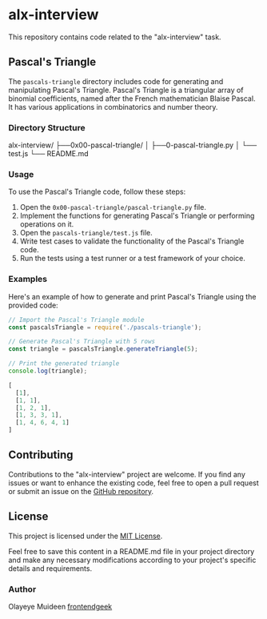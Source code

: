 # alx-interview

This repository contains code related to the "alx-interview" task.

## Pascal's Triangle

The `pascals-triangle` directory includes code for generating and manipulating Pascal's Triangle. Pascal's Triangle is a triangular array of binomial coefficients, named after the French mathematician Blaise Pascal. It has various applications in combinatorics and number theory.

### Directory Structure

alx-interview/
├──0x00-pascal-triangle/
│ ├──0-pascal-triangle.py
│ └── test.js
└── README.md

### Usage

To use the Pascal's Triangle code, follow these steps:

1. Open the `0x00-pascal-triangle/pascal-triangle.py` file.
2. Implement the functions for generating Pascal's Triangle or performing operations on it.
3. Open the `pascals-triangle/test.js` file.
4. Write test cases to validate the functionality of the Pascal's Triangle code.
5. Run the tests using a test runner or a test framework of your choice.

### Examples

Here's an example of how to generate and print Pascal's Triangle using the provided code:

```javascript
// Import the Pascal's Triangle module
const pascalsTriangle = require('./pascals-triangle');

// Generate Pascal's Triangle with 5 rows
const triangle = pascalsTriangle.generateTriangle(5);

// Print the generated triangle
console.log(triangle);

[
  [1],
  [1, 1],
  [1, 2, 1],
  [1, 3, 3, 1],
  [1, 4, 6, 4, 1]
]

```
## Contributing

Contributions to the "alx-interview" project are welcome. If you find any issues or want to enhance the existing code, feel free to open a pull request or submit an issue on the [GitHub repository](https://github.com/your-username/alx-interview).

## License

This project is licensed under the [MIT License](LICENSE).

Feel free to save this content in a README.md file in your project directory and make any necessary modifications according to your project's specific details and requirements.


### Author 

Olayeye Muideen [frontendgeek](https://github.com/muideen7)
